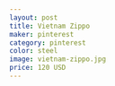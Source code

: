 ```yaml
---
layout: post
title: Vietnam Zippo 
maker: pinterest
category: pinterest 
color: steel
image: vietnam-zippo.jpg
price: 120 USD
---
```

